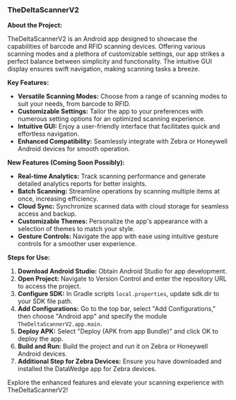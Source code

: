 ### TheDeltaScannerV2

**About the Project:**

TheDeltaScannerV2 is an Android app designed to showcase the capabilities of barcode and RFID scanning devices. Offering various scanning modes and a plethora of customizable settings, our app strikes a perfect balance between simplicity and functionality. The intuitive GUI display ensures swift navigation, making scanning tasks a breeze.

**Key Features:**
- **Versatile Scanning Modes:** Choose from a range of scanning modes to suit your needs, from barcode to RFID.
- **Customizable Settings:** Tailor the app to your preferences with numerous setting options for an optimized scanning experience.
- **Intuitive GUI:** Enjoy a user-friendly interface that facilitates quick and effortless navigation.
- **Enhanced Compatibility:** Seamlessly integrate with Zebra or Honeywell Android devices for smooth operation.

**New Features (Coming Soon Possibly):**
- **Real-time Analytics:** Track scanning performance and generate detailed analytics reports for better insights.
- **Batch Scanning:** Streamline operations by scanning multiple items at once, increasing efficiency.
- **Cloud Sync:** Synchronize scanned data with cloud storage for seamless access and backup.
- **Customizable Themes:** Personalize the app's appearance with a selection of themes to match your style.
- **Gesture Controls:** Navigate the app with ease using intuitive gesture controls for a smoother user experience.

**Steps for Use:**

1. **Download Android Studio:** Obtain Android Studio for app development.
2. **Open Project:** Navigate to Version Control and enter the repository URL to access the project.
3. **Configure SDK:** In Gradle scripts `local.properties`, update sdk.dir to your SDK file path.
4. **Add Configurations:** Go to the top bar, select "Add Configurations," then choose "Android app" and specify the module `TheDeltaScannerV2.app.main`.
5. **Deploy APK:** Select "Deploy (APK from app Bundle)" and click OK to deploy the app.
6. **Build and Run:** Build the project and run it on Zebra or Honeywell Android devices.
7. **Additional Step for Zebra Devices:** Ensure you have downloaded and installed the DataWedge app for Zebra devices.

Explore the enhanced features and elevate your scanning experience with TheDeltaScannerV2!
